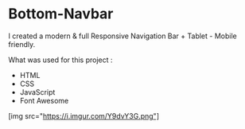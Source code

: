 # Bottom-Navbar

I created a modern & full Responsive Navigation Bar + Tablet - Mobile friendly.

What was used for this project  :
- HTML
- CSS
- JavaScript
- Font Awesome


[img src="https://i.imgur.com/Y9dvY3G.png"]


